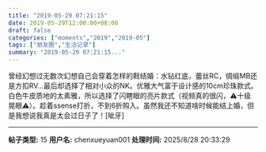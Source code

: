 ```yaml
---
title: "2019-05-29 07:21:15"
date: 2019-05-29T12:00:00+08:00
draft: false
categories: ["moments","2019","2019-05"]
tags: ["朋友圈","生活记录"]
summary: "2019-05-29 07:21:15..."
---
```


曾经幻想过无数次幻想自己会穿着怎样的鞋结婚：水钻红底，蕾丝RC，绸缎MB还是方扣RV…最后却选择了相对小众的NK。优雅大气富于设计感的10cm珍珠款式。白色牛皮质地的太素雅，所以选择了闪瞎眼的亮片款式（视频真的很闪，⚠️十级晃眼⚠️）。趁着ssense打折，不到6折购入。虽然我还不知道啥时候能结上婚，但是我想说我真是太会过日子了！[呲牙]

---

**帖子类型:** 15
**用户名:** chenxueyuan001
**处理时间:** 2025/8/28 20:33:29